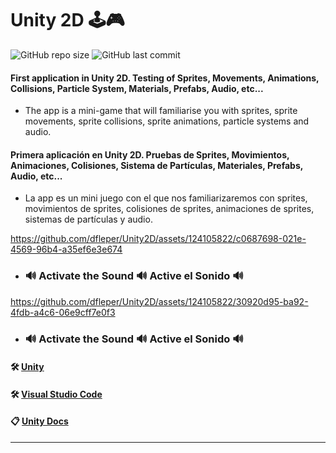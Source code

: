 # Unity 2D 🕹🎮

![GitHub repo size](https://img.shields.io/github/repo-size/dfleper/Unity2D?logo=github)
![GitHub last commit](https://img.shields.io/github/last-commit/dfleper/Unity2D?color=blue&label=last-commit&logo=github&logoColor=white)

#### First application in Unity 2D. Testing of Sprites, Movements, Animations, Collisions, Particle System, Materials, Prefabs, Audio, etc...
- The app is a mini-game that will familiarise you with sprites, sprite movements, sprite collisions, sprite animations, particle systems and audio.

#### Primera aplicación en Unity 2D. Pruebas de Sprites, Movimientos, Animaciones, Colisiones, Sistema de Partículas, Materiales, Prefabs, Audio, etc...
- La app es un mini juego con el que nos familiarizaremos con sprites, movimientos de sprites, colisiones de sprites, animaciones de sprites, sistemas de partículas y audio.

https://github.com/dfleper/Unity2D/assets/124105822/c0687698-021e-4569-96b4-a35ef6e3e674
- ### 🔊 Activate the Sound 🔊 Active el Sonido 🔊
  
https://github.com/dfleper/Unity2D/assets/124105822/30920d95-ba92-4fdb-a4c6-06e9cff7e0f3
- ### 🔊 Activate the Sound 🔊 Active el Sonido 🔊
  
#### 🛠 [Unity](https://unity.com/)
#### 🛠 [Visual Studio Code](https://code.visualstudio.com/) 
#### 📋 [Unity Docs](https://docs.unity3d.com/Manual/index.html) 
-----
